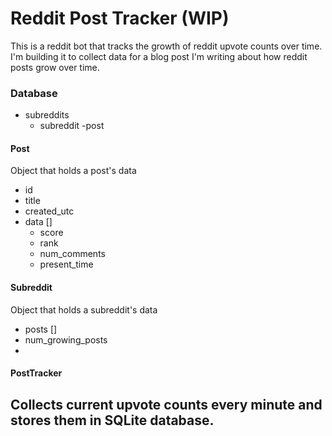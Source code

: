 # Reddit Post Tracker (WIP)
This is a reddit bot that tracks the growth of reddit upvote counts over time. I'm building it to collect data for a blog post I'm writing about how reddit posts grow over time.

### Database
- subreddits
  - subreddit
    -post



#### Post
Object that holds a post's data
- id
- title
- created_utc
- data []
  - score 
  - rank
  - num_comments
  - present_time

#### Subreddit
Object that holds a subreddit's data
- posts []
- num_growing_posts
-

#### PostTracker
Collects current upvote counts every minute and stores them in SQLite database.
- 
